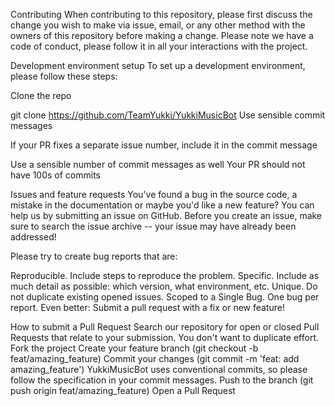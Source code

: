Contributing
When contributing to this repository, please first discuss the change you wish to make via issue, email, or any other method with the owners of this repository before making a change. Please note we have a code of conduct, please follow it in all your interactions with the project.

Development environment setup
To set up a development environment, please follow these steps:

Clone the repo

git clone https://github.com/TeamYukki/YukkiMusicBot
Use sensible commit messages

If your PR fixes a separate issue number, include it in the commit message

Use a sensible number of commit messages as well
Your PR should not have 100s of commits

Issues and feature requests
You've found a bug in the source code, a mistake in the documentation or maybe you'd like a new feature? You can help us by submitting an issue on GitHub. Before you create an issue, make sure to search the issue archive -- your issue may have already been addressed!

Please try to create bug reports that are:

Reproducible. Include steps to reproduce the problem.
Specific. Include as much detail as possible: which version, what environment, etc.
Unique. Do not duplicate existing opened issues.
Scoped to a Single Bug. One bug per report.
Even better: Submit a pull request with a fix or new feature!

How to submit a Pull Request
Search our repository for open or closed Pull Requests that relate to your submission. You don't want to duplicate effort.
Fork the project
Create your feature branch (git checkout -b feat/amazing_feature)
Commit your changes (git commit -m 'feat: add amazing_feature') YukkiMusicBot uses conventional commits, so please follow the specification in your commit messages.
Push to the branch (git push origin feat/amazing_feature)
Open a Pull Request

